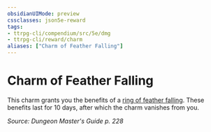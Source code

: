 ```yaml
---
obsidianUIMode: preview
cssclasses: json5e-reward
tags:
- ttrpg-cli/compendium/src/5e/dmg
- ttrpg-cli/reward/charm
aliases: ["Charm of Feather Falling"]
---
```

# Charm of Feather Falling

This charm grants you the benefits of a [ring of feather falling](/CLI/items/ring-of-feather-falling.md). These benefits last for 10 days, after which the charm vanishes from you.

*Source: Dungeon Master's Guide p. 228*